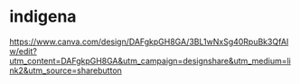 # indigena
https://www.canva.com/design/DAFgkpGH8GA/3BL1wNxSg40RpuBk3QfAlw/edit?utm_content=DAFgkpGH8GA&utm_campaign=designshare&utm_medium=link2&utm_source=sharebutton
